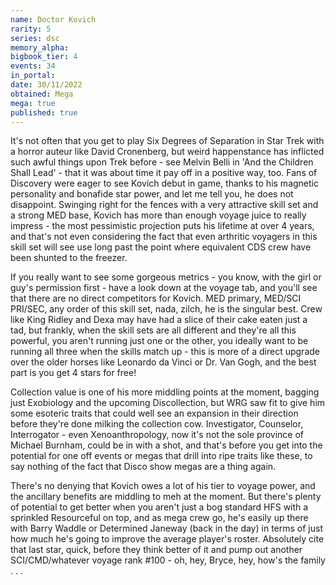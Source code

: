 ```yaml
---
name: Doctor Kovich
rarity: 5
series: dsc
memory_alpha:
bigbook_tier: 4
events: 34
in_portal:
date: 30/11/2022
obtained: Mega
mega: true
published: true
---
```


It's not often that you get to play Six Degrees of Separation in Star Trek with a horror auteur like David Cronenberg, but weird happenstance has inflicted such awful things upon Trek before - see Melvin Belli in 'And the Children Shall Lead' - that it was about time it pay off in a positive way, too. Fans of Discovery were eager to see Kovich debut in game, thanks to his magnetic personality and bonafide star power, and let me tell you, he does not disappoint. Swinging right for the fences with a very attractive skill set and a strong MED base, Kovich has more than enough voyage juice to really impress - the most pessimistic projection puts his lifetime at over 4 years, and that's not even considering the fact that even arthritic voyagers in this skill set will see use long past the point where equivalent CDS crew have been shunted to the freezer.

If you really want to see some gorgeous metrics - you know, with the girl or guy's permission first - have a look down at the voyage tab, and you'll see that there are no direct competitors for Kovich. MED primary, MED/SCI PRI/SEC, any order of this skill set, nada, zilch, he is the singular best. Crew like King Ridley and Dexa may have had a slice of their cake eaten just a tad, but frankly, when the skill sets are all different and they're all this powerful, you aren't running just one or the other, you ideally want to be running all three when the skills match up - this is more of a direct upgrade over the older horses like Leonardo da Vinci or Dr. Van Gogh, and the best part is you get 4 stars for free!

Collection value is one of his more middling points at the moment, bagging just Exobiology and the upcoming Discollection, but WRG saw fit to give him some esoteric traits that could well see an expansion in their direction before they're done milking the collection cow. Investigator, Counselor, Interrogator - even Xenoanthropology, now it's not the sole province of Michael Burnham, could be in with a shot, and that's before you get into the potential for one off events or megas that drill into ripe traits like these, to say nothing of the fact that Disco show megas are a thing again.

There's no denying that Kovich owes a lot of his tier to voyage power, and the ancillary benefits are middling to meh at the moment. But there's plenty of potential to get better when you aren't just a bog standard HFS with a sprinkled Resourceful on top, and as mega crew go, he's easily up there with Barry Waddle or Determined Janeway (back in the day) in terms of just how much he's going to improve the average player's roster. Absolutely cite that last star, quick, before they think better of it and pump out another SCI/CMD/whatever voyage rank #100 - oh, hey, Bryce, hey, how's the family . . .
